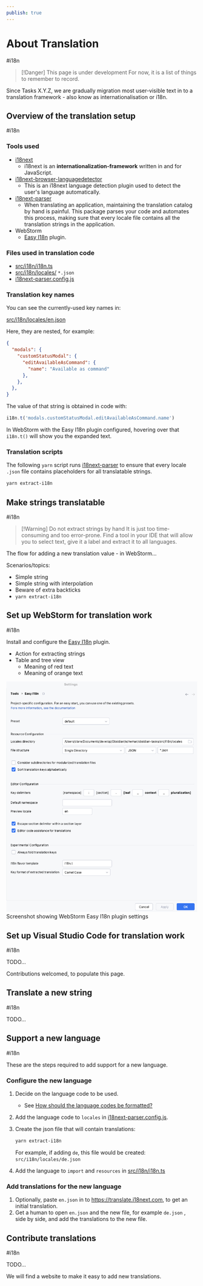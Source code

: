 ```yaml
---
publish: true
---
```


# About Translation

<span class="related-pages">#i18n</span>

> [!Danger] This page is under development
> For now, it is a list of things to remember to record.

Since Tasks X.Y.Z, we are gradually migration most user-visible text in to a translation framework - also know as internationalisation or i18n.

## Overview of the translation setup

<span class="related-pages">#i18n</span>

### Tools used

- [i18next](https://www.i18next.com)
  - i18next is an **internationalization-framework** written in and for JavaScript.
- [i18next-browser-languagedetector](https://github.com/i18next/i18next-browser-languageDetector)
  - This is an i18next language detection plugin used to detect the user's language automatically.
- [i18next-parser](https://github.com/i18next/i18next-parser)
  - When translating an application, maintaining the translation catalog by hand is painful. This package parses your code and automates this process, making sure that every locale file contains all the translation strings in the application.
- WebStorm
  - [Easy I18n](https://plugins.jetbrains.com/plugin/16316-easy-i18n) plugin.

### Files used in translation code

- [src/i18n/i18n.ts](https://github.com/obsidian-tasks-group/obsidian-tasks/blob/main/src/i18n/i18n.ts)
- [src/i18n/locales/](https://github.com/obsidian-tasks-group/obsidian-tasks/tree/main/src/i18n/locales) `*.json`
- [i18next-parser.config.js](https://github.com/obsidian-tasks-group/obsidian-tasks/blob/main/i18next-parser.config.js)

### Translation key names

You can see the currently-used key names in:

[src/i18n/locales/en.json](https://github.com/obsidian-tasks-group/obsidian-tasks/blob/main/src/i18n/locales/en.json)

Here, they are nested, for example:

```json
{
  "modals": {
    "customStatusModal": {
      "editAvailableAsCommand": {
        "name": "Available as command"
      },
    },
  },
}
```

The value of that string is obtained in code with:

```ts
i18n.t('modals.customStatusModal.editAvailableAsCommand.name')
```

In WebStorm with the Easy I18n plugin configured, hovering over that `i18n.t()` will show you the expanded text.

### Translation scripts

The following `yarn` script runs [i18next-parser](https://github.com/i18next/i18next-parser) to ensure that every locale `.json` file contains placeholders for all translatable strings.

```bash
yarn extract-i18n
```

## Make strings translatable

<span class="related-pages">#i18n</span>

> [!Warning] Do not extract strings by hand
> It is just too time-consuming and too error-prone.
> Find a tool in your IDE that will allow you to select text, give it a label and extract it to all languages.

The flow for adding a new translation value - in WebStorm...

Scenarios/topics:

- Simple string
- Simple string with interpolation
- Beware of extra backticks
- `yarn extract-i18n`

## Set up WebStorm for translation work

<span class="related-pages">#i18n</span>

Install and configure the [Easy I18n](https://plugins.jetbrains.com/plugin/16316-easy-i18n) plugin.

- Action for extracting strings
- Table and tree view
  - Meaning of red text
  - Meaning of orange text

![Screenshot showing WebStorm Easy I18n plugin settings](WebStorm%20Easy%20I18n%20plugin%20settings.png)
<span class="caption">Screenshot showing WebStorm Easy I18n plugin settings</span>

## Set up Visual Studio Code for translation work

<span class="related-pages">#i18n</span>

TODO...

Contributions welcomed, to populate this page.

## Translate a new string

<span class="related-pages">#i18n</span>

TODO...

## Support a new language

<span class="related-pages">#i18n</span>

These are the steps required to add support for a new language.

### Configure the new language

1. Decide on the language code to be used.
    - See [How should the language codes be formatted?](https://www.i18next.com/how-to/faq#how-should-the-language-codes-be-formatted)
2. Add the language code to `locales` in [i18next-parser.config.js](https://github.com/obsidian-tasks-group/obsidian-tasks/blob/main/i18next-parser.config.js).
3. Create the json file that will contain translations:

    ```bash
    yarn extract-i18n
    ```

    For example, if adding `de`, this file would be created: `src/i18n/locales/de.json`

4. Add the language to `import` and `resources` in  [src/i18n/i18n.ts](https://github.com/obsidian-tasks-group/obsidian-tasks/blob/main/src/i18n/i18n.ts)

### Add translations for the new language

1. Optionally, paste `en.json` in to  <https://translate.i18next.com>, to get an initial translation.
2. Get a human to open `en.json` and the new file, for example `de.json` , side by side, and add the translations to the new file.

## Contribute translations

<span class="related-pages">#i18n</span>

TODO...

We will find a website to make it easy to add new translations.
